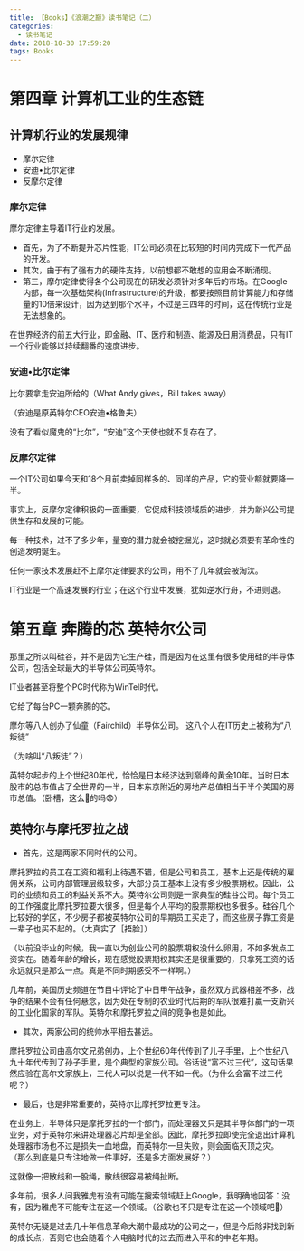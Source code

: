 ```yaml
---
title: 【Books】《浪潮之巅》读书笔记（二）
categories:
  - 读书笔记
date: 2018-10-30 17:59:20
tags: Books
---
```


# 第四章 计算机工业的生态链

## 计算机行业的发展规律

- 摩尔定律
- 安迪•比尔定律
- 反摩尔定律

### 摩尔定律

摩尔定律主导着IT行业的发展。

* 首先，为了不断提升芯片性能，IT公司必须在比较短的时间内完成下一代产品的开发。
* 其次，由于有了强有力的硬件支持，以前想都不敢想的应用会不断涌现。
* 第三，摩尔定律使得各个公司现在的研发必须针对多年后的市场。在Google内部，每一次基础架构(Infrastructure)的升级，都要按照目前计算能力和存储量的10倍来设计，因为达到那个水平，不过是三四年的时间，这在传统行业是无法想象的。

在世界经济的前五大行业，即金融、IT、医疗和制造、能源及日用消费品，只有IT一个行业能够以持续翻番的速度进步。

### 安迪•比尔定律

比尔要拿走安迪所给的（What Andy gives，Bill takes away）

（安迪是原英特尔CEO安迪•格鲁夫）

没有了看似魔鬼的“比尔”，“安迪”这个天使也就不复存在了。

### 反摩尔定律

一个IT公司如果今天和18个月前卖掉同样多的、同样的产品，它的营业额就要降一半。

事实上，反摩尔定律积极的一面重要，它促成科技领域质的进步，并为新兴公司提供生存和发展的可能。

每一种技术，过不了多少年，量变的潜力就会被挖掘光，这时就必须要有革命性的创造发明诞生。

任何一家技术发展赶不上摩尔定律要求的公司，用不了几年就会被淘汰。

IT行业是一个高速发展的行业；在这个行业中发展，犹如逆水行舟，不进则退。

# 第五章 奔腾的芯 英特尔公司

那里之所以叫硅谷，并不是因为它生产硅，而是因为在这里有很多使用硅的半导体公司，包括全球最大的半导体公司英特尔。

IT业者甚至将整个PC时代称为WinTel时代。

它给了每台PC一颗奔腾的芯。

摩尔等八人创办了仙童（Fairchild）半导体公司。
这八个人在IT历史上被称为“八叛徒”

（为啥叫“八叛徒”？）

英特尔起步的上个世纪80年代，恰恰是日本经济达到巅峰的黄金10年。当时日本股市的总市值占了全世界的一半，日本东京附近的房地产总值相当于半个美国的房市总值。（卧槽，这么🐂的吗😨）

## 英特尔与摩托罗拉之战

* 首先，这是两家不同时代的公司。

摩托罗拉的员工在工资和福利上待遇不错，但是公司和员工，基本上还是传统的雇佣关系，公司内部管理层级较多，大部分员工基本上没有多少股票期权。因此，公司的业绩和员工的利益关系不大。英特尔公司则是一家典型的硅谷公司。每个员工的工作强度比摩托罗拉要大很多，但是每个人平均的股票期权也多很多。硅谷几个比较好的学区，不少房子都被英特尔公司的早期员工买走了，而这些房子靠工资是一辈子也买不起的。（太真实了［捂脸］）

（以前没毕业的时候，我一直以为创业公司的股票期权没什么卵用，不如多发点工资实在。随着年龄的增长，现在感觉股票期权其实还是很重要的，只拿死工资的话永远就只是那么一点。真是不同时期感受不一样啊。）

几年前，美国历史频道在节目中评论了中日甲午战争，虽然双方武器相差不多，战争的结果不会有任何悬念，因为处在专制的农业时代后期的军队很难打赢一支新兴的工业化国家的军队。英特尔和摩托罗拉之间的竞争也是如此。

* 其次，两家公司的统帅水平相去甚远。

摩托罗拉公司由高尔文兄弟创办，上个世纪60年代传到了儿子手里，上个世纪八九十年代传到了孙子手里，是个典型的家族公司。俗话说“富不过三代”，这句话果然应验在高尔文家族上，三代人可以说是一代不如一代。（为什么会富不过三代呢？）

* 最后，也是非常重要的，英特尔比摩托罗拉更专注。

在业务上，半导体只是摩托罗拉的一个部门，而处理器又只是其半导体部门的一项业务，对于英特尔来讲处理器芯片却是全部。因此，摩托罗拉即使完全退出计算机处理器市场也不过是损失一血地盘，而英特尔一旦失败，则会面临灭顶之灾。
（那么到底是只专注地做一件事好，还是多方面发展好？）

这就像一把散线和一股绳，散线很容易被绳扯断。

多年前，很多人问我雅虎有没有可能在搜索领域赶上Google，我明确地回答：没有，因为雅虎不可能专注在这一个领域。（谷歌也不只是专注在这一个领域吧🤔️）

英特尔无疑是过去几十年信息革命大潮中最成功的公司之一，但是今后除非找到新的成长点，否则它也会随着个人电脑时代的过去而进入平和的中老年期。